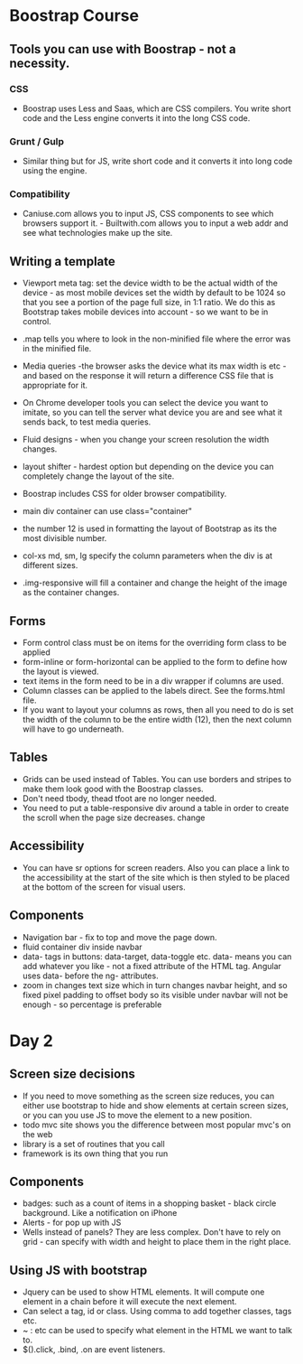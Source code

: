 # Boostrap Course

## Tools you can use with Boostrap - not a necessity.

### CSS
 - Boostrap uses Less and Saas, which are CSS compilers. You write short code and the Less engine converts it into the long CSS code.

### Grunt / Gulp
 - Similar thing but for JS, write short code and it converts it into long code using the engine.

### Compatibility
 - Caniuse.com allows you to input JS, CSS components to see which browsers support it. - Builtwith.com allows you to input a web addr and see what technologies make up the site.

## Writing a template
 - Viewport meta tag: set the device width to be the actual width of the device - as most mobile devices set the width by default to be 1024 so that you see a portion of the page full size, in 1:1 ratio. We do this as Bootstrap takes mobile devices into account - so we want to be in control.
 - .map tells you where to look in the non-minified file where the error was in the minified file.
 - Media queries -the browser asks the device what its max width is etc - and based on the response it will return a difference CSS file that is appropriate for it.
 - On Chrome developer tools you can select the device you want to imitate, so you can tell the server what device you are and see what it sends back, to test media queries.
 - Fluid designs - when you change your screen resolution the width changes.
 - layout shifter - hardest option but depending on the device you can completely change the layout of the site.
 - Boostrap includes CSS for older browser compatibility.
 - main div container can use class="container"

 - the number 12 is used in formatting the layout of Bootstrap as its the most divisible number.
 - col-xs md, sm, lg specify the column parameters when the div is at different sizes.
 - .img-responsive will fill a container and change the height of the image as the container changes.


## Forms
  - Form control class must be on items for the overriding form class to be applied
  - form-inline or form-horizontal can be applied to the form to define how the layout is viewed.
  - text items in the form need to be in a div wrapper if columns are used.
  - Column classes can be applied to the labels direct. See the forms.html file.
  - If you want to layout your columns as rows, then all you need to do is set the width of the column to be the entire width (12), then the next column will have to go underneath.


## Tables
 - Grids can be used instead of Tables. You can use borders and stripes to make them look good with the Boostrap classes.
 - Don't need tbody, thead tfoot are no longer needed.
 - You need to put a table-responsive div around a table in order to create the scroll when the page size decreases.
change

## Accessibility
 - You can have sr options for screen readers. Also you can place a link to the accessibility at the start of the site which is then styled to be placed at the bottom of the screen for visual users.

## Components
 - Navigation bar - fix to top and move the page down.
 - fluid container div inside navbar
 - data- tags in buttons: data-target, data-toggle etc. data- means you can add whatever you like - not a fixed attribute of the HTML tag. Angular uses data- before the ng- attributes.
 - zoom in changes text size which in turn changes navbar height, and so fixed pixel padding to offset body so its visible under navbar will not be enough - so percentage is preferable

# Day 2

## Screen size decisions
- If you need to move something as the screen size reduces, you can either use bootstrap to hide and show elements at certain screen sizes, or you can you use JS to move the element to a new position.
- todo mvc site shows you the difference between most popular mvc's on the web
- library is a set of routines that you call
- framework is its own thing that you run

## Components
- badges: such as a count of items in a shopping basket - black circle background. Like a notification on iPhone
- Alerts - for pop up with JS
- Wells instead of panels? They are less complex. Don't have to rely on grid - can specify with width and height to place them in the right place.

## Using JS with bootstrap
- Jquery can be used to show HTML elements. It will compute one element in a chain before it will execute the next element.
- Can select a tag, id or class. Using comma to add together classes, tags etc.
- ~ : etc can be used to specify what element in the HTML we want to talk to.
- $().click, .bind, .on are event listeners.

